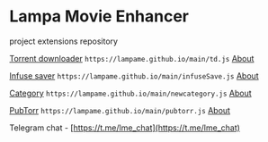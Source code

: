 # Lampa Movie Enhancer
project extensions repository

[Torrent downloader](https://lampame.github.io/main/td.js) `https://lampame.github.io/main/td.js` [About](https://teletype.in/@lme/main)

[Infuse saver](https://lampame.github.io/main/infuseSave.js) `https://lampame.github.io/main/infuseSave.js` [About](https://teletype.in/@lme/infusesave)

[Category](https://lampame.github.io/main/newcategory.js) `https://lampame.github.io/main/newcategory.js` [About](https://teletype.in/@lme/newcategory)

[PubTorr](https://lampame.github.io/main/pubtorr.js) `https://lampame.github.io/main/pubtorr.js` [About](https://teletype.in/@lme/pubtorr)

Telegram chat - [https://t.me/lme_chat](https://t.me/lme_chat)